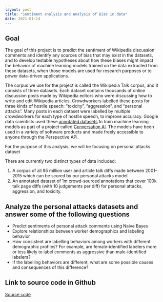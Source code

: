 ```yaml
---
layout: post
title: "Sentiment analysis and analysis of Bias in data"
date: 2021-01-14
---
```


<h2><strong> Goal</strong></h2>
<p>The goal of this project is to predict the sentiment of Wikipedia discussion comments and identify any sources of bias that may exist in the datasets, and to develop testable hypotheses about how these biases might impact the behavior of machine learning models trained on the data extracted from these datasets, when those models are used for research purposes or to power data-driven applications. </p>

<p>The corpus we use for the project is called the Wikipedia Talk corpus, and it consists of three datasets. Each dataset contains thousands of online discussion posts made by Wikipedia editors who were discussing how to write and edit Wikipedia articles. Crowdworkers labelled these posts for three kinds of hostile speech: “toxicity”, “aggression”, and “personal attacks”. Many posts in each dataset were labelled by multiple crowdworkers for each type of hostile speech, to improve accuracy. Google data scientists used these <a href='https://figshare.com/projects/Wikipedia_Talk/16731'>annotated datasets</a> to train machine learning models as part of a project called <a href='https://conversationai.github.io/'>Conversation AI</a>. The models have been used in a variety of software products and made freely accessible to anyone through the Perspective API.</p>

<p>For the purpose of this analysis, we will be focusing on personal attacks dataset </p>

<p>There are currently two distinct types of data included:
<ol><li> A corpus of all 95 million user and article talk diffs made between 2001–2015 which can be scored by our personal attacks model.</li>
   <li> An annotated dataset of 1m crowd-sourced annotations that cover 100k talk page diffs (with 10 judgements per diff) for personal attacks, aggression, and toxicity.</li></ol></p>
   
<h2>Analyze the personal attacks datasets and answer some of the following questions</h2>
<ul><li>Predict sentiments of personal attack comments using Naive Bayes</li>
    <li>Explore relationships between worker demographics and labeling behavior</li>
    <li>How consistent are labelling behaviors among workers with different demographic profiles? For example, are female-identified labelers more or less likely to label comments as aggressive than male-identified labelers?</li>
    <li>If the labelling behaviors are different, what are some possible causes and consequences of this difference?</li></ul>


<h2>Link to source code in Github</h2> 
<a href= "https://github.com/lakshmi2688/Sentiment-Analysis-and-understand-Bias-in-Data">Source code</a>



